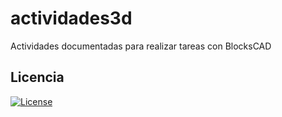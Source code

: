 # actividades3d
Actividades documentadas para realizar tareas con BlocksCAD


## Licencia

[![License](http://img.shields.io/:license-gpl-blue.svg)](http://opensource.org/licenses/GPL-2.0)
